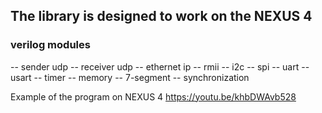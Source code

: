 ## The library is designed to work on the NEXUS 4
### verilog modules
-- sender udp
-- receiver udp
-- ethernet ip
-- rmii
-- i2c
-- spi
-- uart
-- usart
-- timer
-- memory
-- 7-segment
-- synchronization 

Example of the program on NEXUS 4  https://youtu.be/khbDWAvb528

